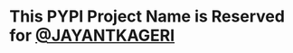 <!--
 Copyright (C) 2021 Jayant Hegde Kageri
 
 This file is part of jayantkageri <pypi.org/project/jayantkageri>.
 
 This is a free software: you can redistribute it and/or modify
 it under the terms of the GNU General Public License as published by
 the Free Software Foundation, either version 3 of the License, or
 (at your option) any later version.
 
 This is distributed in the hope that it will be useful,
 but WITHOUT ANY WARRANTY; without even the implied warranty of
 MERCHANTABILITY or FITNESS FOR A PARTICULAR PURPOSE.  See the
 GNU General Public License for more details.
 
 You should have received a copy of the GNU General Public License
 along with this software.  If not, see <http://www.gnu.org/licenses/>.
-->

# This PYPI Project Name is Reserved for [@JAYANTKAGERI](https://github.com/jayantkageri)